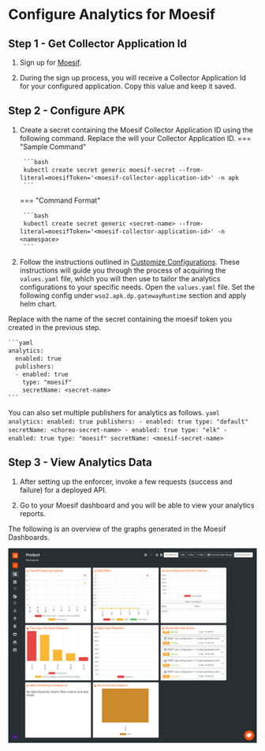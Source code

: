 # Configure Analytics for Moesif

## Step 1 - Get Collector Application Id

1. Sign up for [Moesif](https://www.moesif.com/).

2. During the sign up process, you will receive a Collector Application Id for your configured application. Copy this value and keep it saved.

## Step 2 - Configure APK

1. Create a secret containing the Moesif Collector Application ID using the following command. Replace the <moesif-collector-application-id> will your Collector Application ID.
    === "Sample Command"

        ```bash
        kubectl create secret generic moesif-secret --from-literal=moesifToken='<moesif-collector-application-id>' -n apk
        ```
    === "Command Format"

        ```bash
        kubectl create secret generic <secret-name> --from-literal=moesifToken='<moesif-collector-application-id>' -n <namespace>
        ```

2. Follow the instructions outlined in [Customize Configurations](../Customize-Configurations.md). These instructions will guide you through the process of acquiring the `values.yaml` file, which you will then use to tailor the analytics configurations to your specific needs. Open the `values.yaml` file. Set the following config under `wso2.apk.dp.gatewayRuntime` section and apply helm chart.

Replace <secret-name> with the name of the secret containing the moesif token you created in the previous step.

    ```yaml
    analytics:
      enabled: true
      publishers:
      - enabled: true
        type: "moesif"
        secretName: <secret-name>
    ```

You can also set multiple publishers for analytics as follows.
    ```yaml
    analytics:
      enabled: true
      publishers:
        - enabled: true
          type: "default"
          secretName: <choreo-secret-name>
        - enabled: true
          type: "elk"
        - enabled: true
          type: "moesif"
          secretName: <moesif-secret-name>
    ```

## Step 3 - View Analytics Data

1. After setting up the enforcer, invoke a few requests (success and failure) for a deployed API.

2. Go to your Moesif dashboard and you will be able to view your analytics reports.

The following is an overview of the graphs generated in the Moesif Dashboards.

[![Moesif Dashboards Overview](../../assets/img/analytics/moesif-dashboards-overview.png)](../../assets/img/analytics/moesif-dashboards-overview.png)


